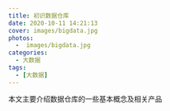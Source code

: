 ```yaml
---
title: 初识数据仓库
date: 2020-10-11 14:21:13
cover: images/bigdata.jpg
photos: 
  -  images/bigdata.jpg
categories: 
  - 大数据
tags: 
  - [大数据]
---
```


本文主要介绍数据仓库的一些基本概念及相关产品
<!--more -->